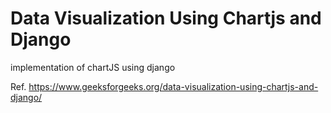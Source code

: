 # Data Visualization Using Chartjs and Django

implementation of chartJS using django

Ref. https://www.geeksforgeeks.org/data-visualization-using-chartjs-and-django/

